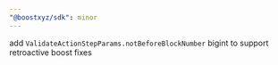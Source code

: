 ```yaml
---
"@boostxyz/sdk": minor
---
```


add `ValidateActionStepParams.notBeforeBlockNumber` bigint to support retroactive boost fixes
